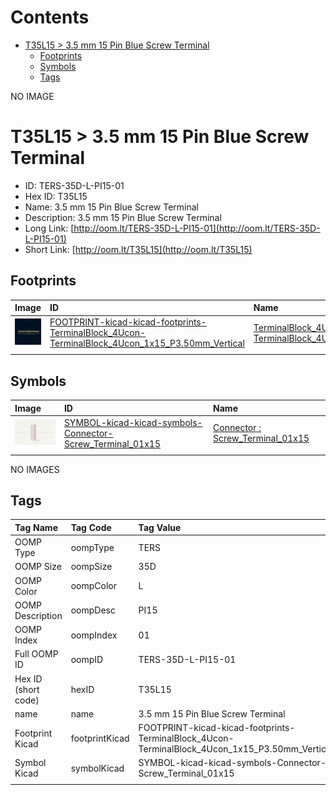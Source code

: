 



Contents
========

* [T35L15 > 3.5 mm 15 Pin Blue Screw Terminal](#t35l15--35-mm-15-pin-blue-screw-terminal)
	* [Footprints](#footprints)
	* [Symbols](#symbols)
	* [Tags](#tags)
  
NO IMAGE  
# T35L15 > 3.5 mm 15 Pin Blue Screw Terminal

- ID: TERS-35D-L-PI15-01
- Hex ID: T35L15
- Name: 3.5 mm 15 Pin Blue Screw Terminal
- Description: 3.5 mm 15 Pin Blue Screw Terminal
- Long Link: [http://oom.lt/TERS-35D-L-PI15-01](http://oom.lt/TERS-35D-L-PI15-01)
- Short Link: [http://oom.lt/T35L15](http://oom.lt/T35L15)

## Footprints
  

|Image|ID|Name|
| :--- | :--- | :--- |
|[![](https://raw.githubusercontent.com/oomlout/oomlout_OOMP_eda_V2/main/FOOTPRINT/kicad/kicad-footprints/TerminalBlock_4Ucon/TerminalBlock_4Ucon_1x15_P3.50mm_Vertical/image_140.png)](https://github.com/oomlout/oomlout_OOMP_eda_V2/tree/main/FOOTPRINT/kicad/kicad-footprints/TerminalBlock_4Ucon/TerminalBlock_4Ucon_1x15_P3.50mm_Vertical/)|[FOOTPRINT-kicad-kicad-footprints-TerminalBlock_4Ucon-TerminalBlock_4Ucon_1x15_P3.50mm_Vertical](https://github.com/oomlout/oomlout_OOMP_eda_V2/tree/main/FOOTPRINT/kicad/kicad-footprints/TerminalBlock_4Ucon/TerminalBlock_4Ucon_1x15_P3.50mm_Vertical/)|[TerminalBlock_4Ucon : TerminalBlock_4Ucon_1x15_P3.50mm_Vertical](https://github.com/oomlout/oomlout_OOMP_eda_V2/tree/main/FOOTPRINT/kicad/kicad-footprints/TerminalBlock_4Ucon/TerminalBlock_4Ucon_1x15_P3.50mm_Vertical/)|
||||

## Symbols
  

|Image|ID|Name|
| :--- | :--- | :--- |
|[![](https://raw.githubusercontent.com/oomlout/oomlout_OOMP_eda_V2/main/SYMBOL/kicad/kicad-symbols/Connector/Screw_Terminal_01x15/image_140.png)](https://github.com/oomlout/oomlout_OOMP_eda_V2/tree/main/SYMBOL/kicad/kicad-symbols/Connector/Screw_Terminal_01x15/)|[SYMBOL-kicad-kicad-symbols-Connector-Screw_Terminal_01x15](https://github.com/oomlout/oomlout_OOMP_eda_V2/tree/main/SYMBOL/kicad/kicad-symbols/Connector/Screw_Terminal_01x15/)|[Connector : Screw_Terminal_01x15](https://github.com/oomlout/oomlout_OOMP_eda_V2/tree/main/SYMBOL/kicad/kicad-symbols/Connector/Screw_Terminal_01x15/)|
||||
  
NO IMAGES  
## Tags
  

|Tag Name|Tag Code|Tag Value|
| :--- | :--- | :--- |
|OOMP Type|oompType|TERS|
|OOMP Size|oompSize|35D|
|OOMP Color|oompColor|L|
|OOMP Description|oompDesc|PI15|
|OOMP Index|oompIndex|01|
|Full OOMP ID|oompID|TERS-35D-L-PI15-01|
|Hex ID (short code)|hexID|T35L15|
|name|name|3.5 mm 15 Pin Blue Screw Terminal|
|Footprint Kicad|footprintKicad|FOOTPRINT-kicad-kicad-footprints-TerminalBlock_4Ucon-TerminalBlock_4Ucon_1x15_P3.50mm_Vertical|
|Symbol Kicad|symbolKicad|SYMBOL-kicad-kicad-symbols-Connector-Screw_Terminal_01x15|
||||
